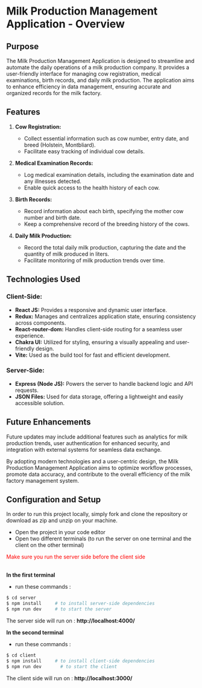 # Milk Production Management Application - Overview

## Purpose

The Milk Production Management Application is designed to streamline and automate the daily operations of a milk production company. It provides a user-friendly interface for managing cow registration, medical examinations, birth records, and daily milk production. The application aims to enhance efficiency in data management, ensuring accurate and organized records for the milk factory.

## Features

1.  **Cow Registration:**
    
    - Collect essential information such as cow number, entry date, and breed (Holstein, Montbliard).
    - Facilitate easy tracking of individual cow details.

2.  **Medical Examination Records:**
    
    - Log medical examination details, including the examination date and any illnesses detected.
    - Enable quick access to the health history of each cow.

3.  **Birth Records:**
    
    - Record information about each birth, specifying the mother cow number and birth date.
    - Keep a comprehensive record of the breeding history of the cows.

4.  **Daily Milk Production:**
    
    - Record the total daily milk production, capturing the date and the quantity of milk produced in liters.
    - Facilitate monitoring of milk production trends over time.

## Technologies Used

### Client-Side:

- **React JS:** Provides a responsive and dynamic user interface.
- **Redux:** Manages and centralizes application state, ensuring consistency across components.
- **React-router-dom:** Handles client-side routing for a seamless user experience.
- **Chakra UI:** Utilized for styling, ensuring a visually appealing and user-friendly design.
- **Vite:** Used as the build tool for fast and efficient development.

### Server-Side:

- **Express (Node JS):** Powers the server to handle backend logic and API requests.
- **JSON Files:** Used for data storage, offering a lightweight and easily accessible solution.

## Future Enhancements

Future updates may include additional features such as analytics for milk production trends, user authentication for enhanced security, and integration with external systems for seamless data exchange.

By adopting modern technologies and a user-centric design, the Milk Production Management Application aims to optimize workflow processes, promote data accuracy, and contribute to the overall efficiency of the milk factory management system.


## Configuration and Setup

In order to run this project locally, simply fork and clone the repository or download as zip and unzip on your machine.

- Open the project in your code editor
- Open two different terminals (to run the server on one terminal and the client on the other terminal)

<span style="color:red;">
Make sure you run the server side before the client side
</span>
<br/>
<br/>

**In the first terminal**

- run these commands :

```bash
$ cd server
$ npm install     # to install server-side dependencies
$ npm run dev     # to start the server
```

The server side will run on : **http://localhost:4000/**

**In the second terminal**

- run these commands :

```bash
$ cd client
$ npm install     # to install client-side dependencies
$ npm run dev       # to start the client
```

The client side will run on : **http://localhost:3000/**
